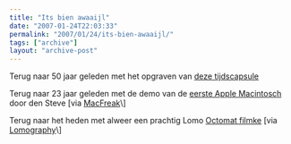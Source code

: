 ```yaml
---
title: "Its bien awaaijl"
date: "2007-01-24T22:03:33"
permalink: "2007/01/24/its-bien-awaaijl/"
tags: ["archive"]
layout: "archive-post"
---
```

Terug naar 50 jaar geleden met het opgraven van [deze tijdscapsule](http://www.neatorama.com/2007/01/24/buried-car-1957-plymouth-belvedere-buried-as-time-capsule-for-50-years/ "http://www.neatorama.com/2007/01/24/buried-car-1957-plymouth-belvedere-buried-as-time-capsule-for-50-years/")

Terug naar 23 jaar geleden met de demo van de [eerste Apple Macintosch](http://www.youtube.com/watch?v=G0FtgZNOD44&eurl= "http://www.youtube.com/watch?v=G0FtgZNOD44&eurl=") door den Steve \[via [MacFreak](http://www.macfreak.nl/readnews.php?newsitem=5326 "http://www.macfreak.nl/readnews.php?newsitem=5326")\]

Terug naar het heden met alweer een prachtig Lomo [Octomat filmke](http://www.youtube.com/watch?v=mv4rjZGCSFU&eurl= "http://www.youtube.com/watch?v=mv4rjZGCSFU&eurl=") \[via [Lomography](http://www.lomography.com/blog/?id=378&referer=rss "http://www.lomography.com/blog/?id=378&referer=rss")\]
